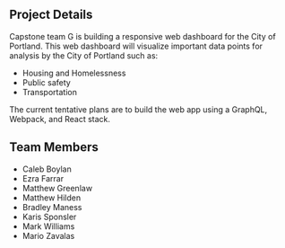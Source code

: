 ## Project Details

Capstone team G is building a responsive web dashboard for the City of
Portland. This web dashboard will visualize important data points for analysis
by the City of Portland such as:

- Housing and Homelessness
- Public safety
- Transportation

The current tentative plans are to build the web app using a GraphQL, Webpack,
and React stack.

## Team Members

- Caleb Boylan
- Ezra Farrar
- Matthew Greenlaw
- Matthew Hilden
- Bradley Maness
- Karis Sponsler
- Mark Williams
- Mario Zavalas


